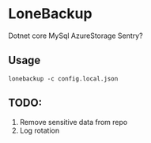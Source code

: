 # LoneBackup

Dotnet core
MySql
AzureStorage
Sentry?

## Usage

```
lonebackup -c config.local.json
```

## TODO:

1. Remove sensitive data from repo
1. Log rotation
